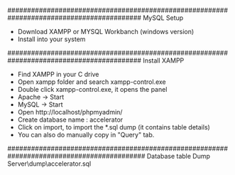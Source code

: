 ##########################################################################################
MySQL Setup
- Download XAMPP or MYSQL Workbanch (windows version)
- Install into your system

##########################################################################################
Install XAMPP
- Find XAMPP in your C drive
- Open xampp folder and search xampp-control.exe
- Double click xampp-control.exe, it opens the panel
- Apache -> Start
- MySQL -> Start
- Open http://localhost/phpmyadmin/ 
- Create database name : accelerator
- Click on import, to import the *.sql dump (it contains table details)
- You can also do manually copy in "Query" tab.

###########################################################################################
Database table Dump
Server\dump\accelerator.sql

